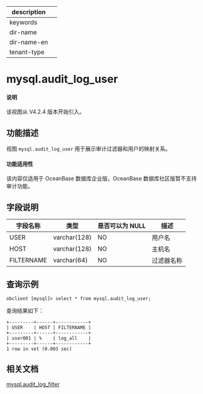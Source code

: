 |description||
|---|---|
|keywords||
|dir-name||
|dir-name-en||
|tenant-type||

# mysql.audit_log_user

<main id="notice" type='explain'>
 <h4>说明</h4>
 <p>该视图从 V4.2.4 版本开始引入。</p>
</main>

## 功能描述

视图 `mysql.audit_log_user` 用于展示审计过滤器和用户的映射关系。

<main id="notice" >
  <h4>功能适用性</h4>
  <p>该内容仅适用于 OceanBase 数据库企业版，OceanBase 数据库社区版暂不支持审计功能。</p>
</main>

## 字段说明

| **字段名称** | **类型**  | **是否可以为 NULL** | **描述**                               |
|------------|-------------|---------------------|----------------------------------------|
| USER       | varchar(128) | NO | 用户名 |
| HOST       | varchar(128) | NO | 主机名 |
| FILTERNAME | varchar(64)  | NO | 过滤器名称 |

## 查询示例

```shell
obclient [mysql]> select * from mysql.audit_log_user;
```

查询结果如下：

```shell
+---------+------+------------+
| USER    | HOST | FILTERNAME |
+---------+------+------------+
| user001 | %    | log_all    |
+---------+------+------------+
1 row in set (0.003 sec)
```

## 相关文档

[mysql.audit_log_filter](3150.mysql-audit_log_filter-of-sys-tenant.md)